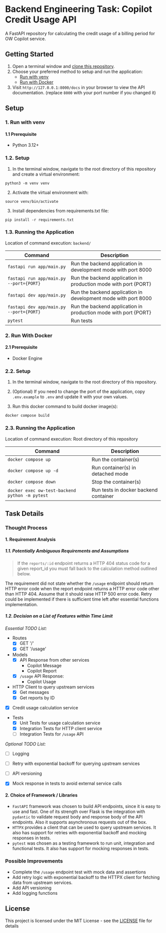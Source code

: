 # Backend Engineering Task: Copilot Credit Usage API

A FastAPI repository for calculating the credit usage of a billing period for OW Copilot service.

## Getting Started

1. Open a terminal window and [clone this repository](https://docs.github.com/en/repositories/creating-and-managing-repositories/cloning-a-repository).
2. Choose your preferred method to setup and run the application:
    - [Run with venv](#1-run-with-venv)
    - [Run with Docker](#2-run-with-docker)
3. Visit `http://127.0.0.1:8000/docs` in your browser to view the API documentation. (replace `8000` with your port number if you changed it)

## Setup

### 1. Run with venv

#### 1.1 Prerequisite
- Python 3.12+

### 1.2. Setup

1. In the terminal window, navigate to the root directory of this repository and create a virtual environment:
```
python3 -m venv venv
```

2. Activate the virtual environment with:
```
source venv/bin/activate
```

3. Install dependencies from requirements.txt file:
```
pip install -r requirements.txt
```

### 1.3. Running the Application

Location of command execution: `backend/`

| Command | Description |
|-----------|-----------|
| `fastapi run app/main.py` | Run the backend application in development mode with port 8000 |
| `fastapi run app/main.py --port={PORT}` | Run the backend application in production mode with port {PORT} |
| `fastapi dev app/main.py` | Run the backend application in development mode with port 8000 |
| `fastapi dev app/main.py --port={PORT}` | Run the backend application in production mode with port {PORT} |
| `pytest` | Run tests |


### 2. Run With Docker

#### 2.1 Prerequisite
- Docker Engine

### 2.2. Setup

1. In the terminal window, navigate to the root directory of this repository.

2. (Optional) If you need to change the port of the application, copy `.env.example` to `.env` and update it with your own values.

2. Run this docker command to build docker image(s):
```
docker compose build
```

### 2.3. Running the Application

Location of command execution: Root directory of this repository

| Command | Description |
|-----------|-----------|
| `docker compose up` | Run the container(s) |
| `docker compose up -d` | Run container(s) in detached mode |
| `docker compose down` | Stop the container(s) |
| `docker exec ow-test-backend python -m pytest` | Run tests in docker backend container |


## Task Details

### Thought Process

#### 1. Requirement Analysis

##### 1.1. Potentially Ambiguous Requirements and Assumptions

> If the `reports/:id` endpoint returns a HTTP 404 status code for a given report_id you must fall back to the calculation method outlined below.

The requirement did not state whether the `/usage` endpoint should return HTTP error code when the report endpoint returns a HTTP error code other than HTTP 404. Assume that it should raise HTTP 500 error code. Retry could be implemented if there is sufficient time left after essential functions implementation.


##### 1.2. Decision on a List of Features within Time Limit

*Essential TODO List:*
- Routes
  - [x] GET '/'
  - [x] GET '/usage'
- Models
  - [x] API Response from other services
    - Copilot Message
    - Copilot Report
  - [x] `/usage` API Response:
    - Copilot Usage
- HTTP Client to query upstream services
   - [x] Get messages
   - [x] Get reports by ID
- [x] Credit usage calculation service
- Tests
  - [x] Unit Tests for usage calculation service
  - [x] Integration Tests for HTTP client service
  - [ ] Integration Tests for `/usage` API

*Optional TODO List:*
- [ ] Logging
- [ ] Retry with exponential backoff for querying upstream services
- [ ] API versioning
- [x] Mock response in tests to avoid external service calls


#### 2. Choice of Framework / Libraries

- `FastAPI` framework was chosen to build API endpoints, since it is easy to use and fast. One of its strength over Flask is the integration with `pydantic` to validate request body and response body of the API endpoints. Also it supports asynchronous requests out of the box.
- `HTTPX` provides a client that can be used to query upstream services. It also has support for retries with exponential backoff and mocking responses in tests.
- `pytest` was chosen as a testing framework to run unit, integration and functional tests. It also has support for mocking responses in tests.


### Possible Improvements

- Complete the `/usage` endpoint test with mock data and assertions
- Add retry logic with exponential backoff to the HTTPX client for fetching data from upstream services.
- Add API versioning
- Add logging functions


## License
This project is licensed under the MIT License - see the [LICENSE](LICENSE) file for details